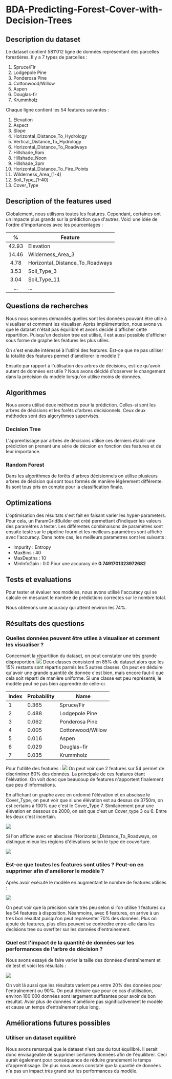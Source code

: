 # BDA-Predicting-Forest-Cover-with-Decision-Trees

## Description du dataset
Le dataset contient 581'012 ligne de données représentant des parcelles forestières. Il y a 7 types de parcelles : 
1) Spruce/Fir			
2) Lodgepole Pine		
3) Ponderosa Pine		
4) Cottonwood/Willow	
5) Aspen				
6) Douglas-fir			
7) Krummholz			

Chaque ligne contient les 54 features suivantes : 
1) Elevation
2) Aspect
3) Slope
4) Horizontal_Distance_To_Hydrology
5) Vertical_Distance_To_Hydrology
6) Horizontal_Distance_To_Roadways
7) Hillshade_9am
8) Hillshade_Noon
9) Hillshade_3pm
10) Horizontal_Distance_To_Fire_Points
11) Wilderness_Area_[1-4]
12) Soil_Type_[1-40]
13) Cover_Type

## Description of the features used
Globalement, nous utilisons toutes les features. Cependant, certaines ont un impacte plus grands sur la prédiction que d'autres. Voici une idée de l'ordre d'importances avec les pourcentages :

|  %     | Feature                         |
| :----: | ------------------------------- |
| 42.93  | Elevation                       |
| 14.46  | Wilderness_Area_3               |
| 4.78   | Horizontal_Distance_To_Roadways |
| 3.53   | Soil_Type_3                     |
| 3.04   | Soil_Type_11                    |
| ...    | ...                             |

## Questions de recherches
Nous nous sommes demandés quelles sont les données pouvant être utile à visualiser et comment les visualiser. Après implémentation, nous avons vu que le dataset n'était pas équilibré et avons décidé d'afficher cette répartition. Puisqu'un decision tree est utilisé, il est aussi possible d'afficher sous forme de graphe les features les plus utiles.

On s'est ensuite intéressé à l'utilité des features. Est-ce que ne pas utiliser la totalité des features permet d'améliorer le modèle ?

Ensuite par rapport à l'utilisation des arbres de décisions, est-ce qu'avoir autant de données est utile ? Nous avons décidé d'observer le changement dans la précision du modèle lorsqu'on utilise moins de données.

## Algorithmes
Nous avons utilisé deux méthodes pour la prédiction. Celles-si sont les arbres de décisions et les forêts d'arbres décisionnels. Ceux deux méthodes sont des algorythmes supervisés.

### Decision Tree
L'apprentissage par arbres de décisions utilise ces derniers établir une prédiction en prenant une série de décsion en fonction des features et de leur importance.

### Random Forest
Dans les algorithmes de forêts d'arbres décisionnels on utilise plusieurs arbres de décision qui sont tous formés de manière légèrement différente. Ils sont tous pris en compte pour la classification finale.

## Optimizations
L'optimisation des résultats s'est fait en faisant varier les hyper-parameters. Pour cela, un ParamGridBuilder est créé permettant d'indiquer les valeurs des paramètres à tester. Les différentes combinaisons de paramètres sont ensuite testé sur le pipeline fourni et les meilleurs paramètres sont affiché avec l'accuracy.
Dans notre cas, les meilleurs paramètres sont les suivants : 
* Impurity : Entropy
* MaxBins : 40
* MaxDepths : 10
* MinInfoGain : 0.0
Pour une accuracy de **0.7491701323972682**

## Tests et evaluations
Pour tester et évaluer nos modèles, nous avons utilisé l'accuracy qui se calcule en mesurant le nombre de prédictions correctes sur le nombre total. 

Nous obtenons une accuracy qui atteint environ les 74%.

## Résultats des questions
### Quelles données peuvent être utiles à visualiser et comment les visualiser ?
Concernant la répartition du dataset, on peut constater une très grande disproportion. 
![](https://i.imgur.com/rOlgQSY.png)
Deux classes consistent en 85% du dataset alors que les 15% restants sont répartis parmis les 5 autres classes. On peut en déduire qu'avoir une grande quantité de donnée c'est bien, mais encore faut-il que cela soit réparti de manière uniforme. Si une classe est peu représenté, le modèle peut ne pas bien apprendre de celle-ci.

| Index | Probability | Name              |
| ----- | ----------- |------------------ |
| 1     | 0.365       | Spruce/Fir        |
| 2     | 0.488       | Lodgepole Pine    |
| 3     | 0.062       | Ponderosa Pine    |
| 4     | 0.005       | Cottonwood/Willow |
| 5     | 0.016       | Aspen             |
| 6     | 0.029       | Douglas-fir       |
| 7     | 0.035       | Krummholz         |

Pour l'utilité des features : 
![](https://i.imgur.com/GDsUzqR.png)
On peut voir que 2 features sur 54 permet de discriminer 60% des données. La principale de ces features étant l'élévation. On voit donc que beaucoup de features n'apportent finalement que peu d'informations.

En affichant un graphe avec en ordonné l'élévation et en abscisse le Cover_Type, on peut voir que si une élévation est au dessus de 3750m, on est certains à 100% que c'est le Cover_Type 7. Similairement pour une élévation en dessous de 2000, on sait que c'est un Cover_type 3 ou 6. Entre les deux c'est incertain.

![](https://i.imgur.com/S37wu3K.png)

Si l'on affiche avec en abscisse l'Horizontal_Distance_To_Roadways, on distingue mieux les régions d'élévations selon le type de couverture.

![](https://i.imgur.com/1bMZZn7.png)

### Est-ce que toutes les features sont utiles ? Peut-on en supprimer afin d'améliorer le modèle ?
Après avoir exécuté le modèle en augmentant le nombre de features utilisés : 

![](https://i.imgur.com/Arfp3JH.png)

On peut voir que la précision varie très peu selon si l'on utilise 1 features ou les 54 features à disposition. Néanmoins, avec 6 features, on arrive à un très bon résultat puisqu'on peut représenter 70% des données. Plus on ajoute de features, plus elles peuvent se contredire entre-elle dans les decisions tree ou overfiter sur les données d'entrainement.

### Quel est l'impact de la quantité de données sur les performances de l'arbre de décision ?
Nous avons essayé de faire varier la taille des données d'entraînement et de test et voici les résultats : 

![](https://i.imgur.com/ppIthfj.png)

On voit là aussi que les résultats varient peu entre 20% des données pour l'entraînement ou 90%. On peut déduire que pour ce cas d'utilisation, environ 100'000 données sont largement suffisantes pour avoir de bon résultat. Avoir plus de données n'améliore pas significativement le modèle et cause un temps d'entraînement plus long.

## Améliorations futures possibles

### Utiliser un dataset equilibré
Nous avons remarqué que le dataset n'est pas du tout équilibré. Il serait donc envisageable de supprimer certaines données afin de l'équilibrer. Ceci aurait également pour conséquence de réduire grandement le temps d'apprentissage.
De plus nous avons constaté que la quantié de données n'a pas un impact très grand sur les performances du modèle.

